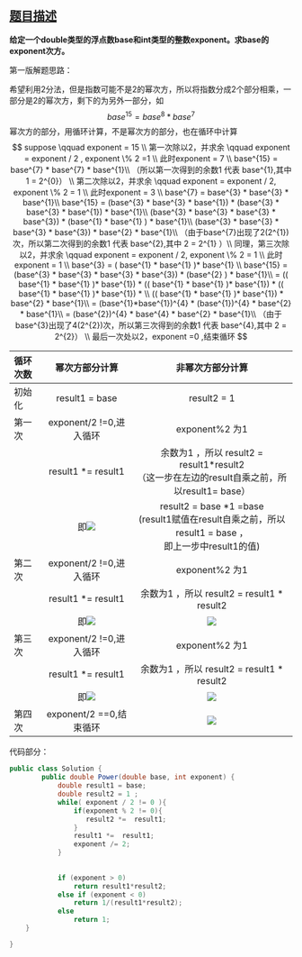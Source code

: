 

## [题目描述](https://www.nowcoder.com/practice/1a834e5e3e1a4b7ba251417554e07c00?tpId=13&tqId=11165&tPage=1&rp=1&ru=/ta/coding-interviews&qru=/ta/coding-interviews/question-ranking)

**给定一个double类型的浮点数base和int类型的整数exponent。求base的exponent次方。**

第一版解题思路：

希望利用2分法，但是指数可能不是2的幂次方，所以将指数分成2个部分相乘，一部分是2的幂次方，剩下的为另外一部分，如
$$
base^{15} = base^{8} * base^{7}
$$
幂次方的部分，用循环计算，不是幂次方的部分，也在循环中计算
$$
suppose  \qquad exponent = 15 \\
第一次除以2，并求余 \qquad exponent = exponent / 2  , exponent \% 2 =1 \\
此时exponent = 7 \\
base^{15} = base^{7} * base^{7} * base^{1}\\
（所以第一次得到的余数1 代表 base^{1},其中 1 = 2^{0}） \\
第二次除以2，并求余 \qquad exponent = exponent / 2, exponent \% 2 = 1 \\
此时exponent = 3 \\
base^{7} = base^{3} * base^{3} * base^{1}\\
base^{15} = (base^{3} * base^{3} * base^{1}) * (base^{3} * base^{3} * base^{1}) * base^{1}\\
(base^{3} * base^{3} * base^{3} * base^{3}) * (base^{1} * base^{1} ) * base^{1}\\
(base^{3} * base^{3} * base^{3} * base^{3}) * base^{2}  * base^{1}\\
（由于base^{7}出现了2(2^{1})次，所以第二次得到的余数1 代表 base^{2},其中 2 = 2^{1} ）\\
同理，第三次除以2，并求余 \qquad exponent = exponent / 2, exponent \% 2 = 1 \\
此时exponent = 1 \\
base^{3} = ( base^{1} * base^{1} )* base^{1} \\
base^{15} = (base^{3} * base^{3} * base^{3} * base^{3}) * (base^{2} ) * base^{1}\\
= (( base^{1} * base^{1} )* base^{1}) * (( base^{1} * base^{1} )* base^{1}) * (( base^{1} * base^{1} )* base^{1}) * \\
(( base^{1} * base^{1} )* base^{1}) * base^{2} * base^{1}\\
= (base^{1}*base^{1})^{4} * (base^{1})^{4} * base^{2} * base^{1}\\
= (base^{2})^{4} * base^{4} * base^{2}  * base^{1}\\
（由于base^{3}出现了4(2^{2})次，所以第三次得到的余数1 代表 base^{4},其中 2 = 2^{2}） \\
最后一次处以2，exponent =0 ,结束循环
$$




|循环次数|幂次方部分计算| 非幂次方部分计算                                             |
|:---|:--:|:--:|
|初始化|result1 = base|result2 = 1|
|第一次|exponent/2 !=0,进入循环|exponent%2 为1|
||result1 *= result1|余数为1 ，所以 result2 = result1*result2<br>（这一步在左边的result自乘之前，所以result1= base）|
||即<img src="http://chart.googleapis.com/chart?cht=tx&chl=result1 = base^2" style="border:none;">|result2 = base *1 =base<br>(result1赋值在result自乘之前，所以result1 = base ，<br>即上一步中result1的值)|
|第二次|exponent/2 !=0,进入循环|exponent%2 为1|
||result1 *= result1|余数为1 ，所以 result2 = result1 * result2|
||即<img src="http://chart.googleapis.com/chart?cht=tx&chl=result1 = base^4" style="border:none;">|<img src="http://chart.googleapis.com/chart?cht=tx&chl=result2 = result1 * result 2 = base^2 * base^1 = base^3" style="border:none;">|
|第三次|exponent/2 !=0,进入循环|exponent%2 为1|
||result1 *= result1|余数为1 ，所以 result2 = result1 * result2|
||即<img src="http://chart.googleapis.com/chart?cht=tx&chl=result1 = base^8" style="border:none;">|<img src="http://chart.googleapis.com/chart?cht=tx&chl=result2 = result1 * result 2 = base^4 * base^3 = base^7" style="border:none;">|
|第四次|exponent/2 ==0,结束循环|<img src="http://chart.googleapis.com/chart?cht=tx&chl=result = result1 * result 2 = base^8 * base^7 = base^15" style="border:none;">|

代码部分：


```java
public class Solution {
        public double Power(double base, int exponent) {
            double result1 = base;
            double result2 = 1 ;
       		while( exponent / 2 != 0 ){
                if(exponent % 2 != 0){
                   result2 *=  result1;
            	}
            	result1 *=  result1;
            	exponent /= 2;
            }
           
        
            if (exponent > 0)
                return result1*result2;
            else if (exponent < 0)
                return 1/(result1*result2);
            else 
                return 1;
    }  

}
```

